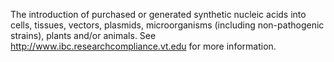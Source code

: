 The introduction of purchased or generated synthetic nucleic acids into cells, tissues, vectors, plasmids, microorganisms (including non-pathogenic strains), plants and/or animals. See http://www.ibc.researchcompliance.vt.edu for more information.
